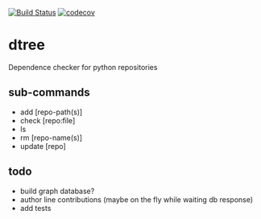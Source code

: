 [![Build Status](https://travis-ci.org/nosarthur/dtree.svg?branch=master)](https://travis-ci.org/nosarthur/dtree)
[![codecov](https://codecov.io/gh/nosarthur/dtree/branch/master/graph/badge.svg)](https://codecov.io/gh/nosarthur/dtree)
# dtree
Dependence checker for python repositories

## sub-commands

* add [repo-path(s)]
* check [repo:file]
* ls
* rm [repo-name(s)]
* update [repo]

## todo
* build graph database?
* author line contributions (maybe on the fly while waiting db response)
* add tests
